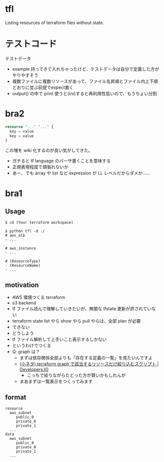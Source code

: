 # tfl
Listing resources of terraform files without state.

# テストコード
テストデータ

- example 持ってきて入れちゃったけど、テストデータは自分で定義した方がやりやすそう
- 複数ファイルに複数リソースがあって、ファイル名昇順とファイル内上下順どおりに並ぶ前提でexpect書く
- output() の中で print 使うと(i/o)すると再利用性低いので、もうちょい分割

# bra2

```tf
resource "..." "..." {
  key = value
  key = value
}
```

この塊を wiki 化するのが良い気がしてきた。

- ガチると tf language のパーサ書くことを意味する
- 正規表現程度で頑張れないか
- あー、でも array や list など expression が LL レベルだからダメか……

# bra1

## Usage

```terminal
$ cd (Your terraform workspace)

$ python tfl -d ./
# aws_alb
- ...

# aws_instance
- ...

# (ResourceType)
- (ResourceName)
- ...
```

## motivation
- AWS 環境つくる terraform
- s3 backend
- tf ファイル読んで理解していきたいが、無闇な tfstate 更新が許されていない
- terraform state list やら show やら pull やらは、全部 plan が必要
- できない
- どうしよう
- tf ファイル解析して上手いこと表示するしかない
- というわけでつくる
- Q: graph は？
    - まずは依存関係全部よりも「存在する定義の一覧」を見たいんですよ
    - [(小ネタ) terraform graph で該当するリソースだけ絞り込むスクリプト | Developers.IO](https://dev.classmethod.jp/articles/20200318-terraform-graph-filtering/)
        - こっちで絞りながらたどった方が賢いかもしれんが
    - まあまずは一覧表示をつくってみます

## format

```
resource
  aws_subnet
     public_0
     private_0
     private_1
  ...
data
  aws_subnet
     public_0
     private_0
     private_1
  ...
```
